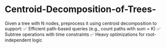 # Centroid-Decomposition-of-Trees-
Given a tree with N nodes, preprocess it using centroid decomposition to support:  ✅ Efficient path-based queries (e.g., count paths with sum = K)  ✅ Subtree operations with time constraints  ✅ Heavy optimizations for root-independent logic
